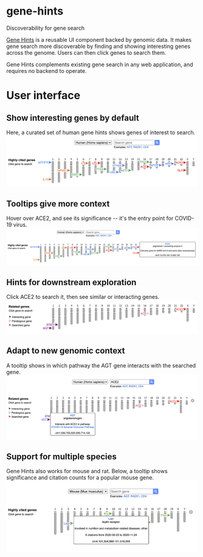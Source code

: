 # gene-hints
Discoverability for gene search

[Gene Hints](https://broad.io/gene-hints) is a reusable UI component backed by genomic data.  It makes gene search more discoverable by finding and showing interesting genes across the genome.  Users can then click genes to search them.

Gene Hints complements existing gene search in any web application, and requires no backend to operate.

# User interface
## Show interesting genes by default
Here, a curated set of human gene hints shows genes of interest to search.
![Gene Hints](https://raw.githubusercontent.com/broadinstitute/gene-hints/main/img/01-gene-hints.png)

## Tooltips give more context
Hover over ACE2, and see its significance -- it's the entry point for COVID-19 virus.
![Gene Hints, ACE2 tooltip](https://raw.githubusercontent.com/broadinstitute/gene-hints/main/img/02-gene-hints-ace2-tooltip.png)

## Hints for downstream exploration
Click ACE2 to search it, then see similar or interacting genes.
![Gene Hints, ACE2 related genes](https://raw.githubusercontent.com/broadinstitute/gene-hints/main/img/03-gene-hints-ace2-related-genes.png)

## Adapt to new genomic context
A tooltip shows in which pathway the AGT gene interacts with the searched gene.
![Gene Hints, ACE2 relate gene AGT tooltip](https://raw.githubusercontent.com/broadinstitute/gene-hints/main/img/04-gene-hints-ace2-related-genes-agt-tooltip.png)

## Support for multiple species
Gene Hints also works for mouse and rat.  Below, a tooltip shows significance and citation counts for a popular mouse gene.
![Gene Hints, mouse LEPR gene tooltip](https://raw.githubusercontent.com/broadinstitute/gene-hints/main/img/05-gene-hints-mus-musculus-lepr-tooltip.png)
